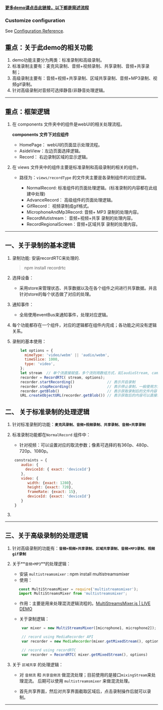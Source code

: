 
**[更多demo请点击此链接，以下都是简述流程](https://he-juan.github.io/record-demo/dist1/#/)**


### Customize configuration
See [Configuration Reference](https://cli.vuejs.org/config/).


## **重点：关于此demo的相关功能**
  1. demo功能主要分为两类：标准录制和高级录制。
  2. 标准录制主要有：麦克风录制、音频+视频录制、共享录制、音频+共享录制；
  3. 高级录制主要有：音频+视频+共享录制、区域共享录制、音频+MP3录制、视频gif录制。
  4. 针对高级录制对音频可选择静音/非静音处理逻辑。
  
 
 ----------
 
 
## **重点：框架逻辑**
  1. 在 components 文件夹中的组件是webUI的相关处理流程。
    
     **components 文件下对应组件**
     
     - HomePage： webUI的页面显示处理流程。
     - AsideView：左边页面选择逻辑。
     - Record： 右边录制区域的显示逻辑。
  2. 在 views 文件夹中的组件主要是标准录制和高级录制的相关的组件。
   
     - 路径为：`views/recordType` 的文件夹主要是各录制组件的对应逻辑。
     
          - NormalRecord: 标准组件的页面处理逻辑。(标准录制的内容都在此组建中处理)
          - AdvanceRecord： 高级组件的页面处理逻辑。
          - GifRecord： 视频录制成gif格式。
          - MicrophoneAndMp3Record: 音频+ MP3 录制的处理内容。
          - RecordMutistream： 音频+视频+共享 录制的处理内容。
          - RecordRegionalScreen：音频+区域共享 录制的处理内容。
          
         
   
 
 ----------
 
 
## **一、关于录制的基本逻辑**
  1. 录制功能: 安装recordRTC来处理的.
  
     > npm install recordrtc
 
  2. 选择设备：
     - 采用store来管理状态、共享数据以及在各个组件之间进行共享数据。并且针对store的每个状态做了对应的处理。
   
  3. 通知事件：
     - 全局使用eventBus来通知事件，处理对应逻辑。
  
  4. 每个功能都存在一个组件，对应的逻辑都在组件内完成；各功能之间没有逻辑关系。
  
  5. 录制的基本使用：

 ```javascript
        let options = {
          mimeType: 'video/webm' || 'audio/webm',
          timeSlice: 1000,
          type: 'video',
        };
        let stream  // 单个流直接赋值，多个流则用数组方式，如[audioStream, cameraStream]
        recorder = RecordRTC( stream, options);
        recorder.startRecording()               // 表示开启录制
        recorder.stopRecording()                // 表示停止录制，一般使用方式为：recorder.stopRecording(stopRecordingCallback)
        recorder.getBlob()                      // 表示获取录制后的文件内容
        URL.createObjectURL(recorder.getBlob()) // 表示获取后的内容可以直接访问查看
```
 
## **二、 关于标准录制的处理逻辑**
 
 1. 针对标准录制的功能：**`麦克风录制、音频+视频录制、共享录制、音频+共享录制`**
 2. 标准录制功能都在`NormalRecord` 组件中：
    - 针对视频：可以设置对应的取流参数；像素可选择的有360p、480p、720p、1080p。
    
    ```javascript
     constraints = {
        audio: {
          deviceId: { exact: 'deviceId'}
        },       
        video: {
           width: {exact: 1280},
           height: {exact: 720},
           frameRate: {exact: 15},  
           deviceId: {exact: 'deviceId'}
        }    
     }
    ```
 3.     
 
 -----------------
 
## 三、关于高级录制的处理逻辑
 1. 针对高级录制的功能有：**`音频+视频+共享录制、区域共享录制、音频+MP3录制、视频gif录制`**
 2. 关于**`音频+MP3`**的处理逻辑：
    - 安装 `multistreamsmixer` : npm install multistreamsmixer
    - 使用：
   
     ```javascript
        const MultiStreamsMixer = require('multistreamsmixer');
        import MultiStreamsMixer from 'multistreamsmixer';
     ``` 
       
    - 作用：主要是用来处理混流逻辑流程的。[MultiStreamsMixer.js | LIVE DEMO](https://www.npmjs.com/package/multistreamsmixer)
 
    - 关于录制逻辑：

        ```javascript
         var mixer = new MultiStreamsMixer([microphone1, microphone2]);
        
         // record using MediaRecorder API
         var recorder = new MediaRecorder(mixer.getMixedStream(), options);
        
         // record using recordRTC
         var recorder = RecordRTC( mixer.getMixedStream(), options)
        ```  

 3. 关于 `区域共享` 的处理逻辑：
     - 对 `音频流` 和 `共享音频流` 做混流处理；目前使用的是接口`mixingStream`来处理混流。 后期可以使用 `multistreamsmixer` 来做混流处理。
        
     - 首先共享界面，然后对共享界面截取区域后，点击录制操作后就可以录制。
      
  
  
  -----
 